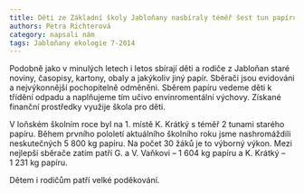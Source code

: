 ```yaml
---
title: Děti ze Základní školy Jabloňany nasbíraly téměř šest tun papíru 
authors: Petra Richterová
category: napsali nám
tags: Jabloňany ekologie 7-2014
---
```


Podobně jako v minulých letech i letos sbírají děti a rodiče z Jabloňan staré noviny, časopisy, kartony, obaly a jakýkoliv jiný papír. Sběrači jsou evidováni a nejvýkonnější pochopitelně odměněni. Sběrem papíru vedeme děti k třídění odpadu a naplňujeme tím učivo envinromentální výchovy. Získané finanční prostředky využije škola pro děti.

V loňském školním roce byl na 1. místě K. Krátký s téměř 2 tunami starého papíru. Během prvního pololetí aktuálního školního roku jsme nashromáždili neskutečných 5 800 kg papíru. Na počet 30 žáků je to výborný výkon. Mezi nejlepší sběrače zatím patří G. a V. Vaňkovi – 1 604 kg papíru a K. Krátký – 1 231 kg papíru.

Dětem i rodičům patří velké poděkování.